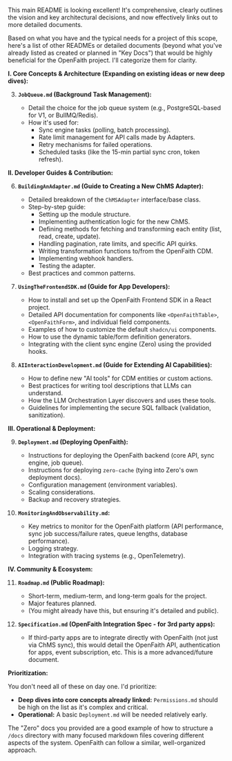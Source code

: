 This main README is looking excellent! It's comprehensive, clearly outlines the vision and key architectural decisions, and now effectively links out to more detailed documents.

Based on what you have and the typical needs for a project of this scope, here's a list of other READMEs or detailed documents (beyond what you've already listed as created or planned in "Key Docs") that would be highly beneficial for the OpenFaith project. I'll categorize them for clarity.

**I. Core Concepts & Architecture (Expanding on existing ideas or new deep dives):**

3.  **`JobQueue.md` (Background Task Management):**

    - Detail the choice for the job queue system (e.g., PostgreSQL-based for V1, or BullMQ/Redis).
    - How it's used for:
      - Sync engine tasks (polling, batch processing).
      - Rate limit management for API calls made by Adapters.
      - Retry mechanisms for failed operations.
      - Scheduled tasks (like the 15-min partial sync cron, token refresh).

**II. Developer Guides & Contribution:**

6.  **`BuildingAnAdapter.md` (Guide to Creating a New ChMS Adapter):**

    - Detailed breakdown of the `ChMSAdapter` interface/base class.
    - Step-by-step guide:
      - Setting up the module structure.
      - Implementing authentication logic for the new ChMS.
      - Defining methods for fetching and transforming each entity (list, read, create, update).
      - Handling pagination, rate limits, and specific API quirks.
      - Writing transformation functions to/from the OpenFaith CDM.
      - Implementing webhook handlers.
      - Testing the adapter.
    - Best practices and common patterns.

7.  **`UsingTheFrontendSDK.md` (Guide for App Developers):**

    - How to install and set up the OpenFaith Frontend SDK in a React project.
    - Detailed API documentation for components like `<OpenFaithTable>`, `<OpenFaithForm>`, and individual field components.
    - Examples of how to customize the default `shadcn/ui` components.
    - How to use the dynamic table/form definition generators.
    - Integrating with the client sync engine (Zero) using the provided hooks.

8.  **`AIInteractionDevelopment.md` (Guide for Extending AI Capabilities):**
    - How to define new "AI tools" for CDM entities or custom actions.
    - Best practices for writing tool descriptions that LLMs can understand.
    - How the LLM Orchestration Layer discovers and uses these tools.
    - Guidelines for implementing the secure SQL fallback (validation, sanitization).

**III. Operational & Deployment:**

9.  **`Deployment.md` (Deploying OpenFaith):**

    - Instructions for deploying the OpenFaith backend (core API, sync engine, job queue).
    - Instructions for deploying `zero-cache` (tying into Zero's own deployment docs).
    - Configuration management (environment variables).
    - Scaling considerations.
    - Backup and recovery strategies.

10. **`MonitoringAndObservability.md`:**
    - Key metrics to monitor for the OpenFaith platform (API performance, sync job success/failure rates, queue lengths, database performance).
    - Logging strategy.
    - Integration with tracing systems (e.g., OpenTelemetry).

**IV. Community & Ecosystem:**

11. **`Roadmap.md` (Public Roadmap):**

    - Short-term, medium-term, and long-term goals for the project.
    - Major features planned.
    - (You might already have this, but ensuring it's detailed and public).

12. **`Specification.md` (OpenFaith Integration Spec - for 3rd party apps):**
    - If third-party apps are to integrate directly with OpenFaith (not just via ChMS sync), this would detail the OpenFaith API, authentication for apps, event subscription, etc. This is a more advanced/future document.

**Prioritization:**

You don't need all of these on day one. I'd prioritize:

- **Deep dives into core concepts already linked:** `Permissions.md` should be high on the list as it's complex and critical.
- **Operational:** A basic `Deployment.md` will be needed relatively early.

The "Zero" docs you provided are a good example of how to structure a `/docs` directory with many focused markdown files covering different aspects of the system. OpenFaith can follow a similar, well-organized approach.
